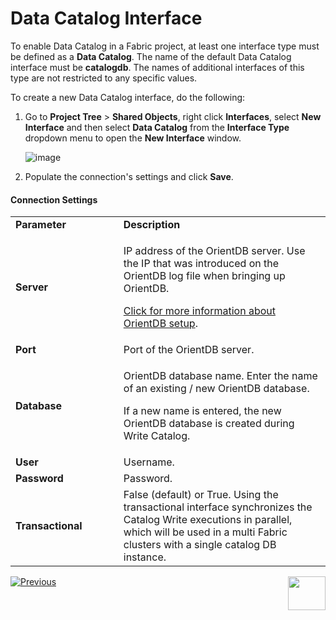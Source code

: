 # Data Catalog Interface

To enable Data Catalog in a Fabric project, at least one interface type must be defined as a **Data Catalog**. The name of the default Data Catalog interface must be **catalogdb**. The names of additional interfaces of this type are not restricted to any specific values.

To create a new Data Catalog interface, do the following:

1. Go to **Project Tree** > **Shared Objects**, right click **Interfaces**, select **New Interface** and then select **Data Catalog** from the **Interface Type** dropdown menu to open the **New Interface** window.

   ![image](images/33_06_interface.PNG)

2. Populate the connection's settings and click **Save**.

#### Connection Settings

<table>
<tbody>
<tr style="height: 18px;">
<td style="height: 18px; width: 200px;"><strong>Parameter</strong></td>
<td style="height: 18px; width: 500px;"><strong>Description</strong></td>
</tr>
<tr style="height: 18px;">
<td style="height: 18px; width: 179px;"><strong>Server</strong></td>
<td style="height: 18px; width: 318px;">
<p>IP address of the OrientDB server. Use the IP that was introduced on the OrientDB log file when bringing up OrientDB.</p>
<p><a href="07_OrientDB_setup.md">Click for more information about OrientDB setup</a>.</p>
</td>
</tr>
<tr style="height: 18px;">
<td style="height: 18px; width: 179px;"><strong>Port</strong></td>
<td style="height: 18px; width: 318px;">Port of the OrientDB server.</td>
</tr>
<tr style="height: 28px;">
<td style="width: 179px; height: 28px;"><strong>Database</strong></td>
<td style="width: 318px; height: 28px;">
<p>OrientDB database name. Enter the name of an existing / new OrientDB database.</p>
<p>If a new name is entered, the new OrientDB database is created during Write Catalog.</p>
</td>
</tr>
<tr style="height: 18px;">
<td style="height: 18px; width: 179px;"><strong>User</strong></td>
<td style="height: 18px; width: 318px;">Username.</td>
</tr>
<tr style="height: 16px;">
<td style="height: 16px; width: 179px;"><strong>Password</strong></td>
<td style="height: 16px; width: 318px;">Password.</td>
</tr>
<tr>
<td style="width: 179px;"><strong>Transactional</strong></td>
<td style="width: 318px;">False (default) or True. Using the transactional interface synchronizes the Catalog Write executions in parallel, which will be used in a multi Fabric clusters with a single catalog DB instance.</td>
</tr>
</tbody>
</table>






[![Previous](/articles/images/Previous.png)](02_e2e_catalog_creation_process.md)[<img align="right" width="60" height="54" src="/articles/images/Next.png">](03_build_and_write_catalog.md) 
